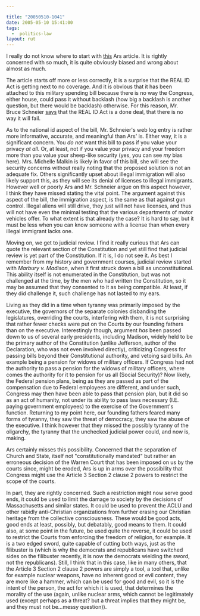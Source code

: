 ```yaml
---

title: "20050510-1041"
date: 2005-05-10 15:41:00
tags:
  -  politics-law
layout: rut
---
```


<p>I really do not know where to start with <a href="http://arstechnica.com/news.ars/post/20050509-4886.html">this</a>
Ars article.  It is rightly concerned with so much, it is quite
obviously biased and wrong about almost as much.</p>

<p>The article starts off more or less correctly, it is a surprise
that the REAL ID Act is getting next to no coverage.  And it is
obvious that it has been attached to this military spending bill
because there is no way the Congress, either house, could pass it
without backlash (how big a backlash is another question, but there
would be backlash) otherwise.  For this reason, Mr. Bruce Schneier <a href="http://www.schneier.com/blog/archives/2005/05/real_id.html">says</a>
that the REAL ID Act is a done deal, that there is no way it will
fail.</p>

<p>As to the national id aspect of the bill, Mr. Schneier's web log
entry is rather more informative, accurate, and meaningful than Ars'
is.  Either way, it is a significant concern.  You <em>do not</em>
want this bill to pass if you value your privacy <em>at all</em>.
Or, at least, not if you value your privacy and your freedom more
than you value your sheep-like security (yes, you can see <em>my</em>
bias here).  Mrs. Michelle Malkin is likely in favor of this bill,
she will see the security concerns without really noting that the
proposed solution is not an adequate fix.  Others significantly
upset about illegal immigration will also likely support this,
as they will see its denial of licenses to illegal immigrants.
However well or poorly Ars and Mr. Schneier argue on this aspect
however, I think they have missed stating the vital point.
The argument against this aspect of the bill, the immigration
aspect, is the same as that against gun control.  Illegal aliens
will still drive, they just will not have licenses, and thus will
not have even the minimal testing that the various departments of
motor vehicles offer.  To what extent is that already the case?
It is hard to say, but it must be less when you can know someone
with a license than when every illegal immigrant lacks one.</p>

<p>Moving on, we get to judicial review.  I find it really curious
that Ars can quote the relevant section of the Constitution
and yet still find that judicial review is yet part of the
Constitution.  If it is, I do not see it.  As best I remember
from my history and government courses, judicial review started
with <em>Marbury v. Madison</em>, when it first struck down a bill
as unconstitutional.  This ability itself is not enumerated in the
Constitution, but was not challenged at the time, by the men who had
written the Constitution, so it may be assumed that they consented
to it as being compatible.  At least, if they did challenge it,
such challenge has not lasted to my ears.</p>

<p>Living as they did in a time when tyranny was primarily
imposed by the executive, the governors of the separate colonies
disbanding the legislatures, overriding the courts, interfering
with them, it is not surprising that rather fewer checks were
put on the Courts by our founding fathers than on the executive.
Interestingly though, argument <em>has</em> been passed down to
us of several early presidents, including Madison, widely held
to be the primary author of the Constitution (unlike Jefferson,
author of the Declaration, who was not even involved directly),
criticizing Congress for passing bills beyond their Constitutional
authority, and vetoing said bills.  An example being a pension for
widows of military officers.  If Congress had not the authority to
pass a pension for the widows of military officers, where comes
the authority for it to pension for us all (Social Security)?
Now likely, the Federal pension plans, being as they are passed as
part of the compensation due to Federal employees are different, and
under such, Congress may then have been able to pass that pension
plan, but it did so as an act of humanity, not under its ability
to pass laws necessary (I.E. paying government employees) to the
exercise of the Government's function.  Returning to my point here,
our founding fathers feared many forms of tyranny, they saw the threat
of democracy, they saw the abuse of the executive.  I think however
that they missed the possibly tyranny of the oligarchy, the tyranny
that the unchecked judicial power could, and now is, making.</p>

<p>Ars certainly misses this possibility.  Concerned that the
separation of Church and State, itself not "constitutionally
mandated" but rather an erroneous decision of the Warren Court that
has been imposed on us by the courts since, might be eroded, Ars is
up in arms over the possibility that Congress might use the Article
3 Section 2 clause 2 powers to restrict the scope of the courts.</p>

<p>In part, they are rightly concerned.  Such a restriction
might now serve good ends, it could be used to limit the damage
to society by the decisions of Massachusetts and similar states.
It could be used to prevent the ACLU and other rabidly anti-Christian
organizations from further erasing our Christian heritage from the
collective consciousness.  These would be good acts, good ends at
least, possibly, but debatably, good means to them.  It could also,
at some point in the future, be used quite the reverse, it could be
used to restrict the Courts from enforcing the freedom of religion,
for example.  It is a two edged sword, quite capable of cutting
both ways, just as the filibuster is (which is why the democrats
and republicans have switched sides on the filibuster recently,
it is now the democrats wielding the sword, not the republicans).
Still, I think that in this case, like in many others, that the
Article 3 Section 2 clause 2 powers are simply a tool, a tool that,
unlike for example nuclear weapons, have no inherent good or evil
content, they are more like a hammer, which can be used for good
and evil, so it is the intent of the person, the act for which it
is used, that determines the morality of the use (again, unlike
nuclear arms, which cannot be legitimately used (except perhaps as
a threat? but a threat implies that they might be, and they must
not be&#x2026;messy question)).</p>

